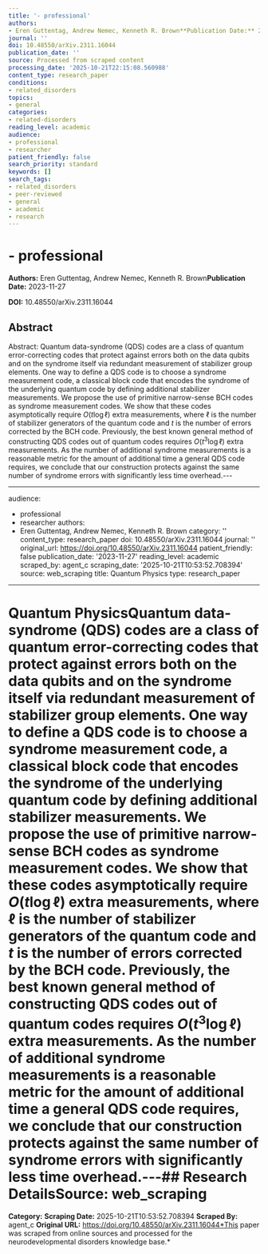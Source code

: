 ```yaml
---
title: '- professional'
authors:
- Eren Guttentag, Andrew Nemec, Kenneth R. Brown**Publication Date:** 2023-11-27
journal: ''
doi: 10.48550/arXiv.2311.16044
publication_date: ''
source: Processed from scraped content
processing_date: '2025-10-21T22:15:08.560988'
content_type: research_paper
conditions:
- related_disorders
topics:
- general
categories:
- related-disorders
reading_level: academic
audience:
- professional
- researcher
patient_friendly: false
search_priority: standard
keywords: []
search_tags:
- related_disorders
- peer-reviewed
- general
- academic
- research
---
```


# - professional

**Authors:** Eren Guttentag, Andrew Nemec, Kenneth R. Brown**Publication Date:** 2023-11-27

**DOI:** 10.48550/arXiv.2311.16044

## Abstract

Abstract:
Quantum data-syndrome (QDS) codes are a class of quantum error-correcting codes that protect against errors both on the data qubits and on the syndrome itself via redundant measurement of stabilizer group elements. One way to define a QDS code is to choose a syndrome measurement code, a classical block code that encodes the syndrome of the underlying quantum code by defining additional stabilizer measurements. We propose the use of primitive narrow-sense BCH codes as syndrome measurement codes. We show that these codes asymptotically require $O(t\log\ell)$ extra measurements, where $\ell$ is the number of stabilizer generators of the quantum code and $t$ is the number of errors corrected by the BCH code. Previously, the best known general method of constructing QDS codes out of quantum codes requires $O(t^3\log\ell)$ extra measurements. As the number of additional syndrome measurements is a reasonable metric for the amount of additional time a general QDS code requires, we conclude that our construction protects against the same number of syndrome errors with significantly less time overhead.---

---
audience:
- professional
- researcher
authors:
- Eren Guttentag, Andrew Nemec, Kenneth R. Brown
category: ''
content_type: research_paper
doi: 10.48550/arXiv.2311.16044
journal: ''
original_url: https://doi.org/10.48550/arXiv.2311.16044
patient_friendly: false
publication_date: '2023-11-27'
reading_level: academic
scraped_by: agent_c
scraping_date: '2025-10-21T10:53:52.708394'
source: web_scraping
title: Quantum Physics
type: research_paper
---
# Quantum PhysicsQuantum data-syndrome (QDS) codes are a class of quantum error-correcting codes that protect against errors both on the data qubits and on the syndrome itself via redundant measurement of stabilizer group elements. One way to define a QDS code is to choose a syndrome measurement code, a classical block code that encodes the syndrome of the underlying quantum code by defining additional stabilizer measurements. We propose the use of primitive narrow-sense BCH codes as syndrome measurement codes. We show that these codes asymptotically require $O(t\log\ell)$ extra measurements, where $\ell$ is the number of stabilizer generators of the quantum code and $t$ is the number of errors corrected by the BCH code. Previously, the best known general method of constructing QDS codes out of quantum codes requires $O(t^3\log\ell)$ extra measurements. As the number of additional syndrome measurements is a reasonable metric for the amount of additional time a general QDS code requires, we conclude that our construction protects against the same number of syndrome errors with significantly less time overhead.---## Research Details**Source:** web_scraping
**Category:**
**Scraping Date:** 2025-10-21T10:53:52.708394
**Scraped By:** agent_c
**Original URL:** https://doi.org/10.48550/arXiv.2311.16044*This paper was scraped from online sources and processed for the neurodevelopmental disorders knowledge base.*